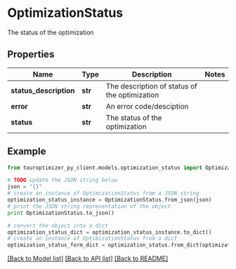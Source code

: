 # OptimizationStatus

The status of the optimization

## Properties

Name | Type | Description | Notes
------------ | ------------- | ------------- | -------------
**status_description** | **str** | The description of status of the optimization | 
**error** | **str** | An  error code/desciption | 
**status** | **str** | The status of the optimization | 

## Example

```python
from touroptimizer_py_client.models.optimization_status import OptimizationStatus

# TODO update the JSON string below
json = "{}"
# create an instance of OptimizationStatus from a JSON string
optimization_status_instance = OptimizationStatus.from_json(json)
# print the JSON string representation of the object
print OptimizationStatus.to_json()

# convert the object into a dict
optimization_status_dict = optimization_status_instance.to_dict()
# create an instance of OptimizationStatus from a dict
optimization_status_form_dict = optimization_status.from_dict(optimization_status_dict)
```
[[Back to Model list]](../README.md#documentation-for-models) [[Back to API list]](../README.md#documentation-for-api-endpoints) [[Back to README]](../README.md)


